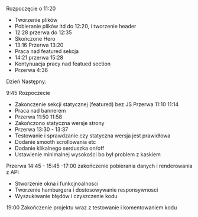 Rozpoczęcie o 11:20
- Tworzenie plików
- Pobieranie plików itd do 12:20, i tworzenie header
- 12:28 przerwa do 12:35
- Skończone Hero
- 13:16 Przerwa 13:20
- Praca nad featured sekcja
- 14:21 przerwa 15:28
- Kontynuacja pracy nad featued section
- Przerwa 4:36


Dzień Następny:

9:45 Rozpoczecie
- Zakonczenie sekcji statycznej (featured) bez JS
Przerwa 11:10  11:14
- Praca nad bannerem
- Przerwa 11:50  11:58
- Zakończono statyczna wersje strony 
- Przerwa 13:30 - 13:37
- Testowanie i sprawdzanie czy statyczna wersja jest prawidłowa
- Dodanie smooth scrollowania etc
- Dodanie klikalnego serduszka on/off
- Ustawienie minimalnej wysokości bo był problem z kaskiem

Przerwa 14:45 - 15:45
-17:00  zakończenie pobierania danych i renderowania z API
- Stworzenie okna i funkcjnoalnosci
- Tworzenie hamburgera i dostosowywanie responsywnosci
- Wyszukiwanie błędów i czyszczenie kodu

19:00 Zakończenie projektu wraz z testowanie i komentowaniem kodu
